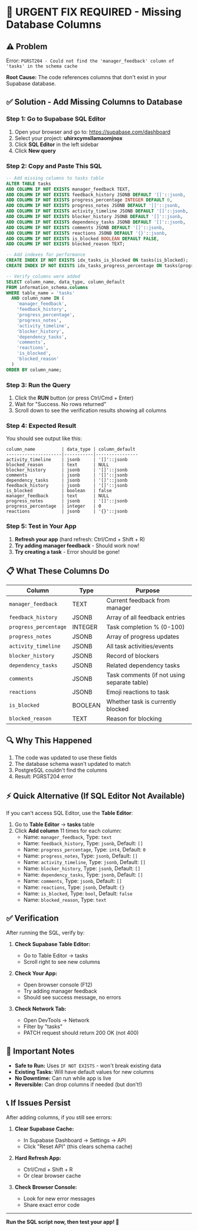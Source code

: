 # 🔧 URGENT FIX REQUIRED - Missing Database Columns

## ⚠️ Problem

Error: `PGRST204 - Could not find the 'manager_feedback' column of 'tasks' in the schema cache`

**Root Cause:** The code references columns that don't exist in your Supabase database.

## ✅ Solution - Add Missing Columns to Database

### Step 1: Go to Supabase SQL Editor

1. Open your browser and go to: https://supabase.com/dashboard
2. Select your project: **uhirxcymsllamaomjnox**
3. Click **SQL Editor** in the left sidebar
4. Click **New query**

### Step 2: Copy and Paste This SQL

```sql
-- Add missing columns to tasks table
ALTER TABLE tasks
ADD COLUMN IF NOT EXISTS manager_feedback TEXT,
ADD COLUMN IF NOT EXISTS feedback_history JSONB DEFAULT '[]'::jsonb,
ADD COLUMN IF NOT EXISTS progress_percentage INTEGER DEFAULT 0,
ADD COLUMN IF NOT EXISTS progress_notes JSONB DEFAULT '[]'::jsonb,
ADD COLUMN IF NOT EXISTS activity_timeline JSONB DEFAULT '[]'::jsonb,
ADD COLUMN IF NOT EXISTS blocker_history JSONB DEFAULT '[]'::jsonb,
ADD COLUMN IF NOT EXISTS dependency_tasks JSONB DEFAULT '[]'::jsonb,
ADD COLUMN IF NOT EXISTS comments JSONB DEFAULT '[]'::jsonb,
ADD COLUMN IF NOT EXISTS reactions JSONB DEFAULT '{}'::jsonb,
ADD COLUMN IF NOT EXISTS is_blocked BOOLEAN DEFAULT FALSE,
ADD COLUMN IF NOT EXISTS blocked_reason TEXT;

-- Add indexes for performance
CREATE INDEX IF NOT EXISTS idx_tasks_is_blocked ON tasks(is_blocked);
CREATE INDEX IF NOT EXISTS idx_tasks_progress_percentage ON tasks(progress_percentage);

-- Verify columns were added
SELECT column_name, data_type, column_default
FROM information_schema.columns
WHERE table_name = 'tasks'
  AND column_name IN (
    'manager_feedback',
    'feedback_history',
    'progress_percentage',
    'progress_notes',
    'activity_timeline',
    'blocker_history',
    'dependency_tasks',
    'comments',
    'reactions',
    'is_blocked',
    'blocked_reason'
  )
ORDER BY column_name;
```

### Step 3: Run the Query

1. Click the **RUN** button (or press Ctrl/Cmd + Enter)
2. Wait for "Success. No rows returned"
3. Scroll down to see the verification results showing all columns

### Step 4: Expected Result

You should see output like this:

```
column_name          | data_type | column_default
---------------------|-----------|----------------
activity_timeline    | jsonb     | '[]'::jsonb
blocked_reason       | text      | NULL
blocker_history      | jsonb     | '[]'::jsonb
comments             | jsonb     | '[]'::jsonb
dependency_tasks     | jsonb     | '[]'::jsonb
feedback_history     | jsonb     | '[]'::jsonb
is_blocked           | boolean   | false
manager_feedback     | text      | NULL
progress_notes       | jsonb     | '[]'::jsonb
progress_percentage  | integer   | 0
reactions            | jsonb     | '{}'::jsonb
```

### Step 5: Test in Your App

1. **Refresh your app** (hard refresh: Ctrl/Cmd + Shift + R)
2. **Try adding manager feedback** - Should work now!
3. **Try creating a task** - Error should be gone!

## 📋 What These Columns Do

| Column                | Type    | Purpose                                     |
| --------------------- | ------- | ------------------------------------------- |
| `manager_feedback`    | TEXT    | Current feedback from manager               |
| `feedback_history`    | JSONB   | Array of all feedback entries               |
| `progress_percentage` | INTEGER | Task completion % (0-100)                   |
| `progress_notes`      | JSONB   | Array of progress updates                   |
| `activity_timeline`   | JSONB   | All task activities/events                  |
| `blocker_history`     | JSONB   | Record of blockers                          |
| `dependency_tasks`    | JSONB   | Related dependency tasks                    |
| `comments`            | JSONB   | Task comments (if not using separate table) |
| `reactions`           | JSONB   | Emoji reactions to task                     |
| `is_blocked`          | BOOLEAN | Whether task is currently blocked           |
| `blocked_reason`      | TEXT    | Reason for blocking                         |

## 🔍 Why This Happened

1. The code was updated to use these fields
2. The database schema wasn't updated to match
3. PostgreSQL couldn't find the columns
4. Result: PGRST204 error

## ⚡ Quick Alternative (If SQL Editor Not Available)

If you can't access SQL Editor, use the **Table Editor**:

1. Go to **Table Editor** → **tasks** table
2. Click **Add column** 11 times for each column:
   - Name: `manager_feedback`, Type: `text`
   - Name: `feedback_history`, Type: `jsonb`, Default: `[]`
   - Name: `progress_percentage`, Type: `int4`, Default: `0`
   - Name: `progress_notes`, Type: `jsonb`, Default: `[]`
   - Name: `activity_timeline`, Type: `jsonb`, Default: `[]`
   - Name: `blocker_history`, Type: `jsonb`, Default: `[]`
   - Name: `dependency_tasks`, Type: `jsonb`, Default: `[]`
   - Name: `comments`, Type: `jsonb`, Default: `[]`
   - Name: `reactions`, Type: `jsonb`, Default: `{}`
   - Name: `is_blocked`, Type: `bool`, Default: `false`
   - Name: `blocked_reason`, Type: `text`

## ✅ Verification

After running the SQL, verify by:

1. **Check Supabase Table Editor:**

   - Go to Table Editor → tasks
   - Scroll right to see new columns

2. **Check Your App:**

   - Open browser console (F12)
   - Try adding manager feedback
   - Should see success message, no errors

3. **Check Network Tab:**
   - Open DevTools → Network
   - Filter by "tasks"
   - PATCH request should return 200 OK (not 400)

## 🚨 Important Notes

- **Safe to Run:** Uses `IF NOT EXISTS` - won't break existing data
- **Existing Tasks:** Will have default values for new columns
- **No Downtime:** Can run while app is live
- **Reversible:** Can drop columns if needed (but don't!)

## 📞 If Issues Persist

After adding columns, if you still see errors:

1. **Clear Supabase Cache:**

   - In Supabase Dashboard → Settings → API
   - Click "Reset API" (this clears schema cache)

2. **Hard Refresh App:**

   - Ctrl/Cmd + Shift + R
   - Or clear browser cache

3. **Check Browser Console:**
   - Look for new error messages
   - Share exact error code

---

**Run the SQL script now, then test your app! 🚀**
